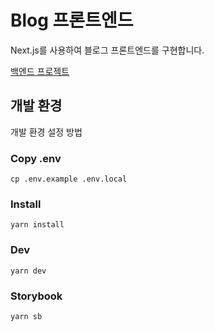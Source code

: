 # Blog 프론트엔드

Next.js를 사용하여 블로그 프론트엔드를 구현합니다.

[백엔드 프로젝트](https://github.com/freejak5520/blog-api)

## 개발 환경

개발 환경 설정 방법

### Copy .env

```shell
cp .env.example .env.local
```

### Install

```shell
yarn install
```

### Dev

```shell
yarn dev
```

### Storybook

```shell
yarn sb
```

